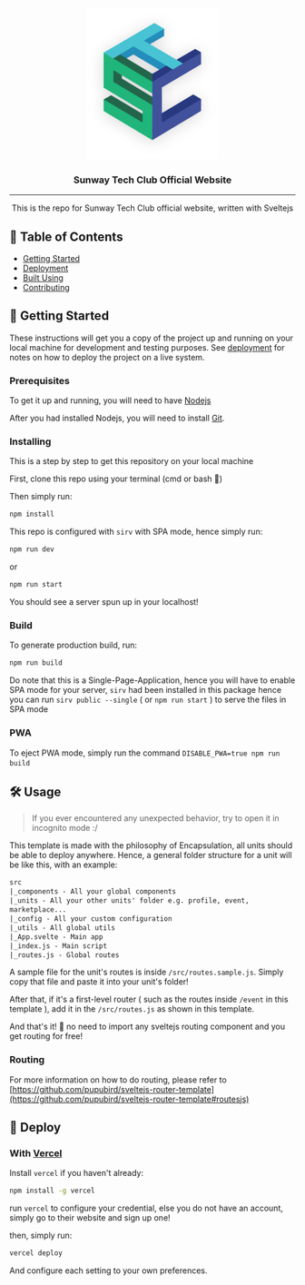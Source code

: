 <p align="center">
  <a href="" rel="noopener">
 <img width=231.24px height=267.94px src="./docs/stc-logo.png" alt="Project logo"></a>
</p>

<h3 align="center">Sunway Tech Club Official Website</h3>


---

<p align="center"> This is the repo for Sunway Tech Club official website, written with Sveltejs
    <br> 
</p>

## 📝 Table of Contents

- [Getting Started](#getting_started)
- [Deployment](#deployment)
- [Built Using](#built_using)
- [Contributing](https://github.com/sunwaytechclub/sunwaytechclub.org-frontend/blob/master/CONTRIBUTE.md)

## 🏁 Getting Started <a name = "getting_started"></a>

These instructions will get you a copy of the project up and running on your local machine for development and testing purposes. See [deployment](#deployment) for notes on how to deploy the project on a live system.

### Prerequisites

To get it up and running, you will need to have [Nodejs](https://nodejs.org/en/download/)

After you had installed Nodejs, you will need to install [Git](https://git-scm.com/).

### Installing

This is a step by step to get this repository on your local machine

First, clone this repo using your terminal (cmd or bash 👀)

Then simply run:

```bash
npm install
```

This repo is configured with `sirv` with SPA mode, hence simply run:

```bash
npm run dev
```

or

```bash
npm run start
```

You should see a server spun up in your localhost!

### Build

To generate production build, run:

```bash
npm run build
```

Do note that this is a Single-Page-Application, hence you will have to enable SPA mode for your server, `sirv` had been installed in this package hence you can run `sirv public --single` ( or `npm run start` ) to serve the files in SPA mode

### PWA

To eject PWA mode, simply run the command `DISABLE_PWA=true npm run build`

## 🛠 Usage <a name = "usage"></a>

> If you ever encountered any unexpected behavior, try to open it in incognito mode :/

This template is made with the philosophy of Encapsulation, all units should be able to deploy anywhere.
Hence, a general folder structure for a unit will be like this, with an example:

```folder
src
|_components - All your global components
|_units - All your other units' folder e.g. profile, event, marketplace...
|_config - All your custom configuration
|_utils - All global utils
|_App.svelte - Main app
|_index.js - Main script
|_routes.js - Global routes
```

A sample file for the unit's routes is inside `/src/routes.sample.js`. Simply copy that file and paste it into your unit's folder!

After that, if it's a first-level router ( such as the routes inside `/event` in this template ), add it in the `/src/routes.js` as shown in this template.

And that's it! 🥳 no need to import any sveltejs routing component and you get routing for free!

### Routing

For more information on how to do routing, please refer to [https://github.com/pupubird/sveltejs-router-template](https://github.com/pupubird/sveltejs-router-template#routesjs)

## 🚀 Deploy <a name = "deploy"></a>

### With [Vercel](https://vercel.com/)

Install `vercel` if you haven't already:

```bash
npm install -g vercel
```

run `vercel` to configure your credential, else you do not have an account, simply go to their website and sign up one!

then, simply run:

```bash
vercel deploy
```

And configure each setting to your own preferences.
